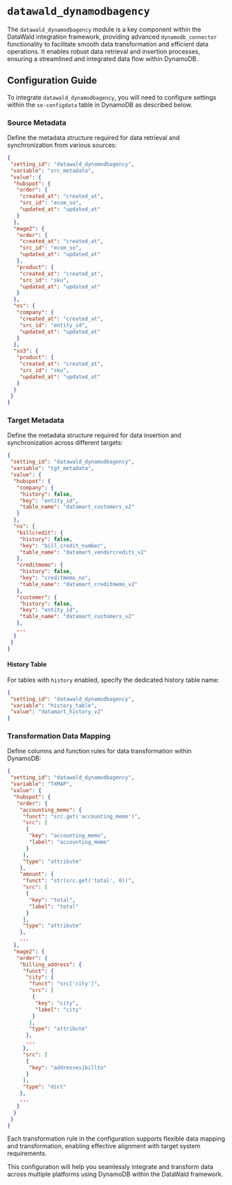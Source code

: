 # `datawald_dynamodbagency`

The `datawald_dynamodbagency` module is a key component within the DataWald integration framework, providing advanced `dynamodb_connector` functionality to facilitate smooth data transformation and efficient data operations. It enables robust data retrieval and insertion processes, ensuring a streamlined and integrated data flow within DynamoDB.

## Configuration Guide

To integrate `datawald_dynamodbagency`, you will need to configure settings within the `se-configdata` table in DynamoDB as described below.

### Source Metadata

Define the metadata structure required for data retrieval and synchronization from various sources:

```json
{
 "setting_id": "datawald_dynamodbagency",
 "variable": "src_metadata",
 "value": {
  "hubspot": {
   "order": {
    "created_at": "created_at",
    "src_id": "ecom_so",
    "updated_at": "updated_at"
   }
  },
  "mage2": {
   "order": {
    "created_at": "created_at",
    "src_id": "ecom_so",
    "updated_at": "updated_at"
   },
   "product": {
    "created_at": "created_at",
    "src_id": "sku",
    "updated_at": "updated_at"
   }
  },
  "ns": {
   "company": {
    "created_at": "created_at",
    "src_id": "entity_id",
    "updated_at": "updated_at"
   }
  },
  "ss3": {
   "product": {
    "created_at": "created_at",
    "src_id": "sku",
    "updated_at": "updated_at"
   }
  }
 }
}
```

### Target Metadata

Define the metadata structure required for data insertion and synchronization across different targets:

```json
{
 "setting_id": "datawald_dynamodbagency",
 "variable": "tgt_metadata",
 "value": {
  "hubspot": {
   "company": {
    "history": false,
    "key": "entity_id",
    "table_name": "datamart_customers_v2"
   }
  },
  "ns": {
   "billcredit": {
    "history": false,
    "key": "bill_credit_number",
    "table_name": "datamart_vendorcredits_v2"
   },
   "creditmemo": {
    "history": false,
    "key": "creditmemo_no",
    "table_name": "datamart_creditmemo_v2"
   },
   "customer": {
    "history": false,
    "key": "entity_id",
    "table_name": "datamart_customers_v2"
   },
   ...
  }
 }
}
```

#### History Table

For tables with `history` enabled, specify the dedicated history table name:

```json
{
 "setting_id": "datawald_dynamodbagency",
 "variable": "history_table",
 "value": "datamart_history_v2"
}
```

### Transformation Data Mapping

Define columns and function rules for data transformation within DynamoDB:

```json
{
 "setting_id": "datawald_dynamodbagency",
 "variable": "TXMAP",
 "value": {
  "hubspot": {
   "order": {
    "accounting_memo": {
     "funct": "src.get('accounting_memo')",
     "src": [
      {
       "key": "accounting_memo",
       "label": "accounting_memo"
      }
     ],
     "type": "attribute"
    },
    "amount": {
     "funct": "str(src.get('total', 0))",
     "src": [
      {
       "key": "total",
       "label": "total"
      }
     ],
     "type": "attribute"
    },
    ...
  },
  "mage2": {
   "order": {
    "billing_address": {
     "funct": {
      "city": {
       "funct": "src['city']",
       "src": [
        {
         "key": "city",
         "label": "city"
        }
       ],
       "type": "attribute"
      },
      ...
     },
     "src": [
      {
       "key": "addresses|billto"
      }
     ],
     "type": "dict"
    },
    ...
   }
  }
 }
}
```

Each transformation rule in the configuration supports flexible data mapping and transformation, enabling effective alignment with target system requirements. 

This configuration will help you seamlessly integrate and transform data across multiple platforms using DynamoDB within the DataWald framework.